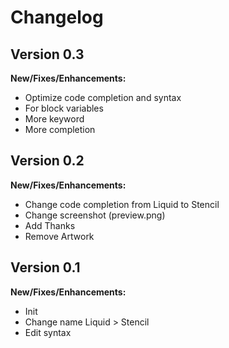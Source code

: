 # Changelog

## Version 0.3

**New/Fixes/Enhancements:**

- Optimize code completion and syntax
- For block variables
- More keyword
- More completion

## Version 0.2

**New/Fixes/Enhancements:**

- Change code completion from Liquid to Stencil
- Change screenshot (preview.png)
- Add Thanks
- Remove Artwork

## Version 0.1

**New/Fixes/Enhancements:**

- Init
- Change name Liquid > Stencil
- Edit syntax
